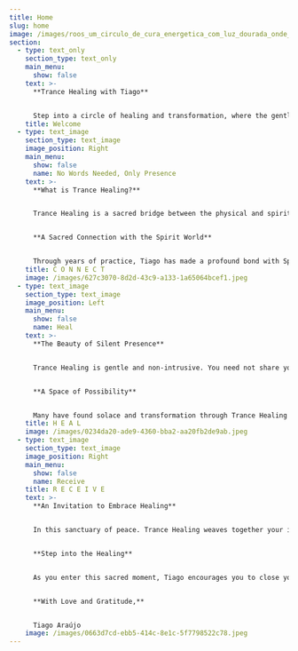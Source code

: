```yaml
---
title: Home
slug: home
image: /images/roos_um_circulo_de_cura_energetica_com_luz_dourada_onde_a_pesso_f8841df5-2706-4d37-af2d-3c2ed01d1d76.png
section:
  - type: text_only
    section_type: text_only
    main_menu:
      show: false
    text: >-
      **Trance Healing with Tiago**


      Step into a circle of healing and transformation, where the gentle presence of the Spirit Guides awaits to guide you. Trance Healing is a sacred invitation to connect with the Divine Intelligence of the Spirit World, activating renewal and inner peace. With an Open Heart, Embrace this profound practice and discover the boundless Love that awaits you.
    title: Welcome
  - type: text_image
    section_type: text_image
    image_position: Right
    main_menu:
      show: false
      name: No Words Needed, Only Presence
    text: >-
      **What is Trance Healing?**


      Trance Healing is a sacred bridge between the physical and spiritual realms. Tiago enters a state of deep surrender, becoming a vessel for the Divine Intelligence to come through the Spirit Guides. More than a practice, it’s a heartfelt dance of trust, allowing the spirit world to channel healing that touches the deepest parts of your being, restoring balance and harmony.


      **A Sacred Connection with the Spirit World**


      Through years of practice, Tiago has made a profound bond with Spirit Guides who support this sacred work. This connection allows healing energy to flow precisely to your unique needs—whether physical, emotional, mental, or spiritual—guided by wisdom far beyond Tiago’s own.
    title: C O N N E C T
    image: /images/627c3070-8d2d-43c9-a133-1a65064bcef1.jpeg
  - type: text_image
    section_type: text_image
    image_position: Left
    main_menu:
      show: false
      name: Heal
    text: >-
      **The Beauty of Silent Presence**


      Trance Healing is gentle and non-intrusive. You need not share your reasons for seeking healing, though Tiago holds space for your voice if you choose to speak. The energy listens to your soul’s silent call, flowing where it’s needed most. After the session, Tiago is there to listen with an open heart if you wish to share, but the choice remains yours.


      **A Space of Possibility**


      Many have found solace and transformation through Trance Healing with Tiago, yet he humbly honors the uniqueness of each journey. The spirit world offers infinite love, but Tiago makes no promises of specific outcomes. This practice complements well-being, not replacing professional medical care, and Tiago encourages seeking medical advice when needed.
    title: H E A L
    image: /images/0234da20-ade9-4360-bba2-aa20fb2de9ab.jpeg
  - type: text_image
    section_type: text_image
    image_position: Right
    main_menu:
      show: false
      name: Receive
    title: R E C E I V E
    text: >-
      **An Invitation to Embrace Healing**


      In this sanctuary of peace. Trance Healing weaves together your intentions, breath, and open heart, inviting divine energies to uplift and restore you in ways words cannot fully capture. Tiago invites you to be present and embrace the love that surrounds you.


      **Step into the Healing**


      As you enter this sacred moment, Tiago encourages you to close your eyes, release your burdens, and trust in the unseen. Open your heart to the spirit world’s radiant energy and let the healing begin.


      **With Love and Gratitude,**  


      Tiago Araújo
    image: /images/0663d7cd-ebb5-414c-8e1c-5f7798522c78.jpeg
---
```

